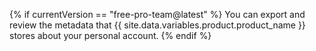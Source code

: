 {% if currentVersion == "free-pro-team@latest" %}
You can export and review the metadata that {{ site.data.variables.product.product_name }} stores about your personal account.
{% endif %}
